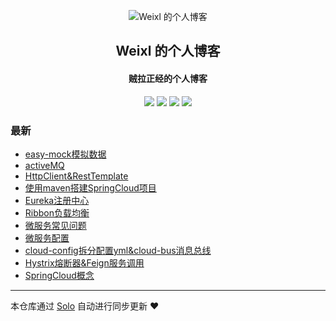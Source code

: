 <p align="center"><img alt="Weixl 的个人博客" src="https://java-platform.oss-cn-shanghai.aliyuncs.com/userimg/QQ%E5%9B%BE%E7%89%8720191211194303.gif"></p><h2 align="center">
Weixl 的个人博客
</h2>

<h4 align="center">贼拉正经的个人博客</h4>
<p align="center"><a title="Weixl 的个人博客" target="_blank" href="https://github.com/kedaya-github/solo-blog"><img src="https://img.shields.io/github/last-commit/kedaya-github/solo-blog.svg?style=flat-square&color=FF9900"></a>
<a title="GitHub repo size in bytes" target="_blank" href="https://github.com/kedaya-github/solo-blog"><img src="https://img.shields.io/github/repo-size/kedaya-github/solo-blog.svg?style=flat-square"></a>
<a title="Solo Version" target="_blank" href="https://github.com/88250/solo/releases"><img src="https://img.shields.io/badge/solo-4.3.1-f1e05a.svg?style=flat-square&color=blueviolet"></a>
<a title="Hits" target="_blank" href="https://github.com/88250/hits"><img src="https://hits.b3log.org/kedaya-github/solo-blog.svg"></a></p>

### 最新

* [easy-mock模拟数据](http://localhost/articles/2020/07/02/1593684227419.html)
* [activeMQ](http://localhost/articles/2020/06/28/1593340969653.html)
* [HttpClient&RestTemplate](http://localhost/articles/2020/06/23/1592880901374.html)
* [使用maven搭建SpringCloud项目](http://localhost/articles/2020/06/23/1592880900731.html)
* [Eureka注册中心](http://localhost/articles/2020/06/23/1592880900060.html)
* [Ribbon负载均衡](http://localhost/articles/2020/06/23/1592880899325.html)
* [微服务常见问题](http://localhost/articles/2020/06/23/1592880898561.html)
* [微服务配置](http://localhost/articles/2020/06/23/1592880897897.html)
* [cloud-config拆分配置yml&cloud-bus消息总线](http://localhost/articles/2020/06/23/1592880897001.html)
* [Hystrix熔断器&Feign服务调用](http://localhost/articles/2020/06/23/1592880896358.html)
* [SpringCloud概念](http://localhost/articles/2020/06/23/1592880895527.html)



---

本仓库通过 [Solo](https://github.com/88250/solo) 自动进行同步更新 ❤️ 